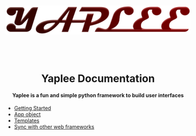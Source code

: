 <div align='center'>
  <br />
  <p>
    <a href='https://github.com/ThisIsMatin/Yaplee'><img src='https://github.com/ThisIsMatin/Yaplee/blob/main/images/logo.png?raw=true' width='546' alt='Yaplee Logo' /></a>
  </p>
    <br />
  <p>
    <img src='https://img.shields.io/badge/License-MIT-blue' alt='' />  <img src='https://img.shields.io/badge/Testing-passing-green?logo=github' alt='' /> <img src='https://img.shields.io/badge/Python-> 3.6-red?logo=python' alt='' /> 

  </p>
  <h1>Yaplee Documentation</h1>
  <h4>Yaplee is a fun and simple python framework to build user interfaces</h4>

</div>

* [Getting Started](https://github.com/ThisIsMatin/Yaplee/blob/main/docs/getting-started.md)
* [App object](https://github.com/ThisIsMatin/Yaplee/blob/main/docs/app.md)
* [Templates](https://github.com/ThisIsMatin/Yaplee/blob/main/docs/templates.md)
* [Sync with other web frameworks](https://github.com/ThisIsMatin/Yaplee/blob/main/docs/sync-with-other-web-frameworks.md)
